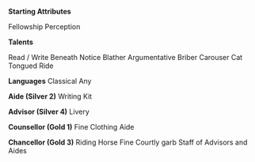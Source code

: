 **Starting Attributes**

Fellowship
Perception

**Talents**

Read / Write
Beneath Notice
Blather
Argumentative
Briber
Carouser
Cat Tongued
Ride

**Languages**
Classical
Any

**Aide (Silver 2)**
Writing Kit

**Advisor (Silver 4)**
Livery

**Counsellor (Gold 1)**
Fine Clothing
Aide

**Chancellor (Gold 3)**
Riding Horse
Fine Courtly garb
Staff of Advisors and Aides